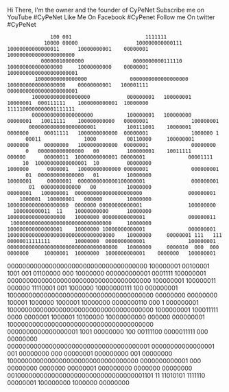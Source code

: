                                                                                                                                                       
Hi There, I'm the owner and the founder of CyPeNet 
Subscribe me on YouTube #CyPeNet
Like Me On Facebook #CyPenet
Follow me On twitter #CyPeNet
                                                                                                                                                                                                                                                                                                             
                                                                                                                                                      
                                                                                                                                                      
                  100 001                        1111111                                                                                              
                10000 00000                   100000000000111              10000000000000011      10000000001    00000001       1000000000000000000000     
               00000010000000                0000000000111110              100000000000000000     10000000000    00000001       10000000000000000000001    
             10000000000000000              0000000000000000000            1000000000000000000    00000000001   100001111       00000000000000000000001   
            1000000000000000000            000000001   100000001           10000001  000111111    1000000000001  10000000        1111100000000001111111   
            00000000000000000000           100000001   100000000           00000001   10011111    100000000000   00000001              100000001           
           0000000000000000000001          100111001    10000001           0000000     00011111   1000000000000  00000001              1000000 1           
          00011              1000          00110000     100000001          0000000     00000000   1000000000000  00000001              00000000            
          0   000000000000000   00         100000001    10011111           000000      00000011  10000000000001 00000001              00001111            
         10  10000000000000001  10         00000000                        1000000      0000001   10000000000000 00000001              000000001           
          01  000000000000000   01         10000000                        10000001     00000001  0000000000000100000001               000000001           
           01  0000000000000   00          10000000                        00000001   100000001  0000000000000000000000               000000001         
        1000001  100000001   000000        10000000                        10000000000000000000  0000000 00000000000001               100000000           
      100000000011  11    10000000000      10000000                        1000000000000000000   10000000 00000000000001              000000011           
     100000000000000000000000000000000     10000000                        100000000000000001    10000000 10000000000001              000000001           
    10000000000000000000000000000000000    10000000     00000001 111   111 00000011111111        10000000  0000000000001              100000001           
    000000000000000000000000000000000000   10000000     0000010  000  000  0000000     10000001  10000000  1000000000001    0000000   100000001           
   0000000000000000000000000000000000000   100000001    00100001 1001 001  01100000    000       10000000   000000000001    0001111   100000001           
   00000000000000000000000000000000000000 100000001    100000011  000000   11110001    001       1000000    10000000111     100       000000001           
  100000000000000000000000000000000000000  00000000    00000000   100001   1000000     1000001   10000000    0000000110     000  1    000000001           
  100000000000000000000000000000000000000   1000000001 100011111   0000    0000001     1000001   10100000    10000000000    000000    000000001           
  100000000000000000000000000000000000000    0000000000000000001   1001    00000000    100       00111100     0000011111    000       00000000         
   00000000000000000000000000000000000001     00000000000000001     001    00000000    000       00000001     000000000     001       00000000         
    10000000000000000000000000000000000         0000000000001       000    00000000    0000000   00000001     000000000     0000000   00000000         
  0010000000000000000000000000000000001101                           11    11010101    1111110   00000001     100000000     1000000   00000000         
                                                                                                                                                      
                                                                                                                                                      
                                                                                                                                                      
                                                                                                                                                      
                                                                                                                                                      
                                                                                                                                                      
                                                                                                                                                      
                                                                                                                                                      
                                                                                                                                                      
